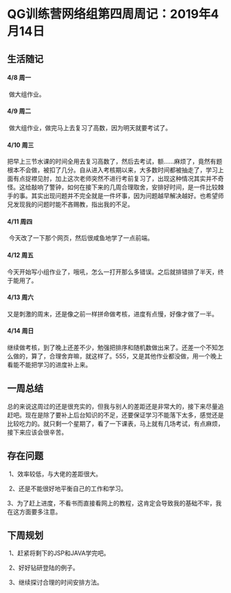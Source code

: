 # QG训练营网络组第四周周记：2019年4月14日

## 生活随记

#### 4/8 周一

​	做大组作业。

#### 4/9 周二

​	做大组作业，做完马上去复习了高数，因为明天就要考试了。

#### 4/10 周三

​	把早上三节水课的时间全用去复习高数了，然后去考试，额……麻烦了，竟然有题根本不会做，被扣了几分。自从进入考核期以来，大多数时间都被抽走了，学习上面有点捉襟见肘，加上这次老师突然不进行考前复习了，出现这种情况其实并不奇怪。这给敲响了警钟，如何在接下来的几周合理取舍，安排好时间，是一件比较棘手的事。其实出现问题并不完全就是一件坏事，因为问题越早解决越好。也希望师兄发现我的问题时能不吝赐教，指出我的不足。

#### 4/11 周四

​	今天改了一下那个网页，然后很咸鱼地学了一点前端。

#### 4/12 周五

​	今天开始写小组作业了，哦吼，怎么一打开那么多错误。之后就排错排了半天，终于能用了。

#### 4/13 周六

​	又是刺激的周末，还是像之前一样拼命做考核，进度有点慢，好像才做了一半。

#### 4/14 周日

​	继续做考核，到了晚上还差不少，勉强把排序和随机数做出来了。还差一个不知怎么做的，算了，合理舍弃嘛，就这样了。555，又是其他作业都没做，用一个晚上看能不能把学习的进度补上来。	

## 一周总结

​	总的来说这周过的还是很充实的，但我与别人的差距还是非常大的，接下来尽量追赶吧。现在是除了要补上后台知识的不足，还要保证学习不能落下太多，感觉还是比较吃力的。就只剩一个星期了，看了一下课表，马上就有几场考试，有点麻烦，接下来应该会很辛苦。

## 存在问题

​	1、效率较低，与大佬的差距很大。

​	2、还是不能很好地平衡自己的工作和学习。

​	3、为了赶上进度，不看书而直接看网上的教程，这肯定会导致我的基础不牢，我在这方面要多注意。

## 下周规划

​	1、赶紧将剩下的JSP和JAVA学完吧。

​	2、好好钻研登陆的例子。

​	3、继续探讨合理的时间安排方法。

